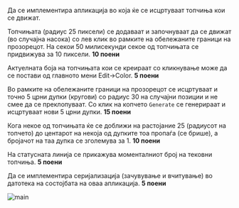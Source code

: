 Да се имплементира апликација во која ќе се исцртуваат топчиња кои се движат.

Топчињата (радиус 25 пиксели) се додаваат и започнуваат да се движат (во случајна насока) со лев клик во рамките на обележаните граници на прозорецот. На секои 50 милисекунди секое од топчињата се придвижува за 10 пиксели. **10 поени**

Актуелната боја на топчињата кои се креираат со кликнување може да се постави од главното мени Edit->Color. **5 поени**

Во рамките на обележаните граници на прозорецот се исцртуваат и точно 5 црни дупки (кругови) со радиус 30 на случајни позиции и не смее да се преклопуваат. Со клик на копчето `Generate` се генерираат и исцртуваат нови 5 црни дупки. **15 поени**

Кога некое од топчињата ќе се доближи на растојание 25 (радиусот на топчето) до центарот на некоја од дупките тоа пропаѓа (се брише), а бројачот на таа дупка се зголемува за 1. **10 поени**

На статусната линија се прикажува моменталниот број на тековни топчиња. **5 поени**

Да се имплементира серијализација (зачувување и вчитување) во датотека на состојбата на оваа апликација. **5 поени**

![main](https://github.com/dulev23/Visual-Programming/assets/117026211/c3ec0a6e-3676-4676-a3a0-5246c8e244a6)
